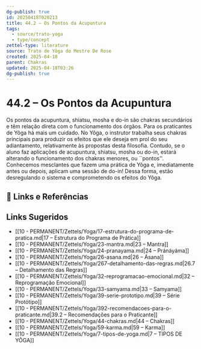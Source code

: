 ```yaml
---
dg-publish: true
id: 20250418T020213
title: 44.2 – Os Pontos da Acupuntura
tags:
  - source/trato-yoga
  - type/concept
zettel-type: literature
source: Trato de Yôga do Mestre De Rose
created: 2025-04-18
parent: Chakras
updated: 2025-04-18T03:26
dg-publish: true
---
```


# 44.2 – Os Pontos da Acupuntura

Os pontos da acupuntura, shiatsu, mosha e do-in são chakras secundários e têm relação direta com o funcionamento dos órgãos. Para os praticantes de Yôga há mais um cuidado. No Yôga, o instrutor trabalha seus chakras principais para produzir os efeitos que ele deseja em prol do seu adiantamento, relativamente às propostas desta filosofia. Contudo, se o aluno faz aplicações de acupuntura, shiatsu, mosha ou do-in, estará alterando o funcionamento dos chakras menores, ou ``pontos''. Conhecemos mesclantes que fazem uma prática de Yôga e, imediatamente antes ou depois, aplicam uma sessão de do-in! Dessa forma, estão desregulando o sistema e comprometendo os efeitos do Yôga.

## 🔗 Links e Referências

## Links Sugeridos

- [[10 - PERMANENT/Zettels/Yoga/17-estrutura-do-programa-de-pratica.md\|17 – Estrutura do Programa de Prática]]
- [[10 - PERMANENT/Zettels/Yoga/23-mantra.md\|23 – Mantra]]
- [[10 - PERMANENT/Zettels/Yoga/24-pranayama.md\|24 – Pránáyáma]]
- [[10 - PERMANENT/Zettels/Yoga/26-asana.md\|26 – Ásana]]
- [[10 - PERMANENT/Zettels/Yoga/267-detalhamento-das-regras.md\|26.7 – Detalhamento das Regras]]
- [[10 - PERMANENT/Zettels/Yoga/32-reprogramacao-emocional.md\|32 – Reprogramação Emocional]]
- [[10 - PERMANENT/Zettels/Yoga/33-samyama.md\|33 – Samyama]]
- [[10 - PERMANENT/Zettels/Yoga/39-serie-prototipo.md\|39 – Série Protótipo]]
- [[10 - PERMANENT/Zettels/Yoga/392-recomendacoes-para-o-praticante.md\|39.2 – Recomendações para o Praticante]]
- [[10 - PERMANENT/Zettels/Yoga/44-chakras.md\|44 – Chakras]]
- [[10 - PERMANENT/Zettels/Yoga/59-karma.md\|59 – Karma]]
- [[10 - PERMANENT/Zettels/Yoga/7-tipos-de-yoga.md\|7 – TIPOS DE YÔGA]]